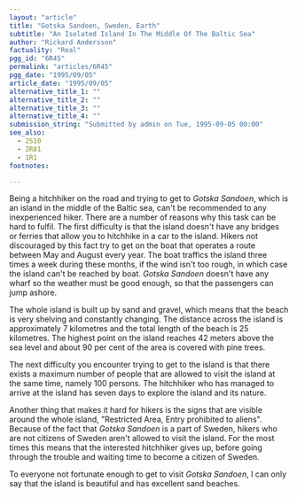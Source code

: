 ```yaml
---
layout: "article"
title: "Gotska Sandoen, Sweden, Earth"
subtitle: "An Isolated Island In The Middle Of The Baltic Sea"
author: "Rickard Andersson"
factuality: "Real"
pgg_id: "6R45"
permalink: "articles/6R45"
pgg_date: "1995/09/05"
article_date: "1995/09/05"
alternative_title_1: ""
alternative_title_2: ""
alternative_title_3: ""
alternative_title_4: ""
submission_string: "Submitted by admin on Tue, 1995-09-05 00:00"
see_also:
  - 2S10
  - 2R81
  - 1R1
footnotes: 

---
```

<div>
<p>Being a hitchhiker on the road and trying to get to <em>Gotska Sandoen</em>, which is an island in the middle of the Baltic sea, can't be recommended to any inexperienced hiker. There are a number of reasons why this task can be hard to fulfil. The first difficulty is that the island doesn't have any bridges or ferries that allow you to hitchhike in a car to the island. Hikers not discouraged by this fact try to get on the boat that operates a route between May and August every year. The boat traffics the island three times a week during these months, if the wind isn't too rough, in which case the island can't be reached by boat. <em>Gotska Sandoen</em> doesn't have any wharf so the weather must be good enough, so that the passengers can jump ashore.</p>
<p>The whole island is built up by sand and gravel, which means that the beach is very shelving and constantly changing. The distance across the island is approximately 7 kilometres and the total length of the beach is 25 kilometres. The highest point on the island reaches 42 meters above the sea level and about 90 per cent of the area is covered with pine trees.</p>
<p>The next difficulty you encounter trying to get to the island is that there exists a maximum number of people that are allowed to visit the island at the same time, namely 100 persons. The hitchhiker who has managed to arrive at the island has seven days to explore the island and its nature.</p>
<p>Another thing that makes it hard for hikers is the signs that are visible around the whole island, "Restricted Area, Entry prohibited to aliens". Because of the fact that <em>Gotska Sandoen</em> is a part of Sweden, hikers who are not citizens of Sweden aren't allowed to visit the island. For the most times this means that the interested hitchhiker gives up, before going through the trouble and waiting time to become a citizen of Sweden.</p>
<p>To everyone not fortunate enough to get to visit <em>Gotska Sandoen</em>, I can only say that the island is beautiful and has excellent sand beaches.</p>
</div>

